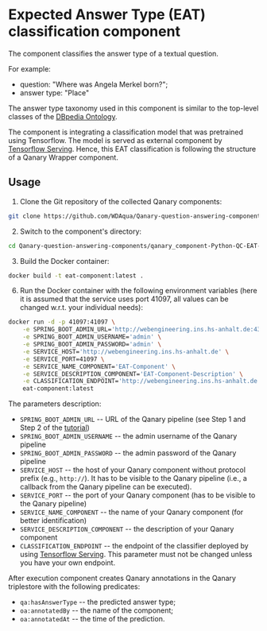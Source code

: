 # Expected Answer Type (EAT) classification component

The component classifies the answer type of a textual question. 

For example:

* question: "Where was Angela Merkel born?"; 
* answer type: "Place"

The answer type taxonomy used in this component is similar to the top-level classes of the [DBpedia Ontology](http://mappings.dbpedia.org/server/ontology/classes/).

The component is integrating a classification model that was pretrained using Tensorflow. The model is served as external component by [Tensorflow Serving](https://www.tensorflow.org/tfx/guide/serving). Hence, this EAT classification is following the structure of a Qanary Wrapper component.

## Usage

1. Clone the Git repository of the collected Qanary components: 

```bash
git clone https://github.com/WDAqua/Qanary-question-answering-components.git
```

2. Switch to the component's directory: 

```bash
cd Qanary-question-answering-components/qanary_component-Python-QC-EAT-classifier
```

3. Build the Docker container: 

```bash
docker build -t eat-component:latest .
```

6. Run the Docker container with the following environment variables (here it is assumed that the service uses port 41097, all values can be changed w.r.t. your individual needs):
```bash
docker run -d -p 41097:41097 \
    -e SPRING_BOOT_ADMIN_URL='http://webengineering.ins.hs-anhalt.de:43740' \
    -e SPRING_BOOT_ADMIN_USERNAME='admin' \
    -e SPRING_BOOT_ADMIN_PASSWORD='admin' \
    -e SERVICE_HOST='http://webengineering.ins.hs-anhalt.de' \
    -e SERVICE_PORT=41097 \
    -e SERVICE_NAME_COMPONENT='EAT-Component' \
    -e SERVICE_DESCRIPTION_COMPONENT='EAT-Component-Description' \
    -e CLASSIFICATION_ENDPOINT='http://webengineering.ins.hs-anhalt.de:41066/answer_type_classifier/predict' \
    eat-component:latest
```

The parameters description:

* `SPRING_BOOT_ADMIN_URL` -- URL of the Qanary pipeline (see Step 1 and Step 2 of the [tutorial](https://github.com/WDAqua/Qanary/wiki/Qanary-tutorial:-How-to-build-a-trivial-Question-Answering-pipeline))
* `SPRING_BOOT_ADMIN_USERNAME` -- the admin username of the Qanary pipeline
* `SPRING_BOOT_ADMIN_PASSWORD` -- the admin password of the Qanary pipeline
* `SERVICE_HOST` -- the host of your Qanary component without protocol prefix (e.g., `http://`). It has to be visible to the Qanary pipeline (i.e., a callback from the Qanary pipeline can be executed).
* `SERVICE_PORT` -- the port of your Qanary component (has to be visible to the Qanary pipeline)
* `SERVICE_NAME_COMPONENT` -- the name of your Qanary component (for better identification)
* `SERVICE_DESCRIPTION_COMPONENT` -- the description of your Qanary component
* `CLASSIFICATION_ENDPOINT` -- the endpoint of the classifier deployed by using [Tensorflow Serving](https://www.tensorflow.org/tfx/guide/serving). This parameter must not be changed unless you have your own endpoint.

After execution component creates Qanary annotations in the Qanary triplestore with the following predicates:

* `qa:hasAnswerType` -- the predicted answer type;
* `oa:annotatedBy` -- the name of the component;
* `oa:annotatedAt` -- the time of the prediction.
